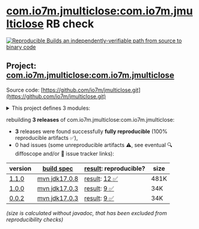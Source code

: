 [com.io7m.jmulticlose:com.io7m.jmulticlose](https://central.sonatype.com/artifact/com.io7m.jmulticlose/com.io7m.jmulticlose/versions) RB check
=======

[![Reproducible Builds](https://reproducible-builds.org/images/logos/rb.svg) an independently-verifiable path from source to binary code](https://reproducible-builds.org/)

## Project: [com.io7m.jmulticlose:com.io7m.jmulticlose](https://central.sonatype.com/artifact/com.io7m.jmulticlose/com.io7m.jmulticlose/versions)

Source code: [https://github.com/io7m/jmulticlose.git](https://github.com/io7m/jmulticlose.git)

<details><summary>This project defines 3 modules:</summary>

* [com.io7m.jmulticlose:com.io7m.jmulticlose](https://central.sonatype.com/artifact/com.io7m.jmulticlose/com.io7m.jmulticlose/1.1.0)
* [com.io7m.jmulticlose:com.io7m.jmulticlose.core](https://central.sonatype.com/artifact/com.io7m.jmulticlose/com.io7m.jmulticlose.core/1.1.0)
* [com.io7m.jmulticlose:com.io7m.jmulticlose.tests](https://central.sonatype.com/artifact/com.io7m.jmulticlose/com.io7m.jmulticlose.tests/1.1.0)
</details>

rebuilding **3 releases** of com.io7m.jmulticlose:com.io7m.jmulticlose:
- **3** releases were found successfully **fully reproducible** (100% reproducible artifacts :white_check_mark:),
- 0 had issues (some unreproducible artifacts :warning:, see eventual :mag: diffoscope and/or :memo: issue tracker links):

| version | [build spec](/BUILDSPEC.md) | [result](https://reproducible-builds.org/docs/jvm/): reproducible? | size |
| -- | --------- | ------ | -- |
| [1.1.0](https://central.sonatype.com/artifact/com.io7m.jmulticlose/com.io7m.jmulticlose/1.1.0/pom) | [mvn jdk17.0.8](com.io7m.jmulticlose-1.1.0.buildspec) | [result](com.io7m.jmulticlose-1.1.0.buildinfo): [12 :white_check_mark: ](com.io7m.jmulticlose-1.1.0.buildcompare) | 481K |
| [1.0.0](https://central.sonatype.com/artifact/com.io7m.jmulticlose/com.io7m.jmulticlose/1.0.0/pom) | [mvn jdk17.0.3](com.io7m.jmulticlose-1.0.0.buildspec) | [result](com.io7m.jmulticlose-1.0.0.buildinfo): [9 :white_check_mark: ](com.io7m.jmulticlose-1.0.0.buildcompare) | 34K |
| [0.0.2](https://central.sonatype.com/artifact/com.io7m.jmulticlose/com.io7m.jmulticlose/0.0.2/pom) | [mvn jdk17.0.3](com.io7m.jmulticlose-0.0.2.buildspec) | [result](com.io7m.jmulticlose-0.0.2.buildinfo): [9 :white_check_mark: ](com.io7m.jmulticlose-0.0.2.buildcompare) | 34K |

<i>(size is calculated without javadoc, that has been excluded from reproducibility checks)</i>
